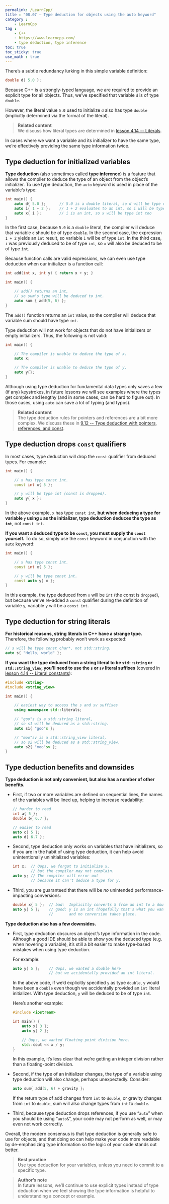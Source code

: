 ```yaml
---
permalink: /LearnCpp/
title : "08.07 — Type deduction for objects using the auto keyword"
category :
    - LearnCpp
tag : 
    - C++
    - https://www.learncpp.com/
    - type deduction, type inference
toc: true  
toc_sticky: true 
use_math : true
---
```



There’s a subtle redundancy lurking in this simple variable definition:

```c++
double d{ 5.0 };
```

Because C++ is a strongly-typed language, we are required to provide an explicit type for all objects. Thus, we’ve specified that variable `d` is of type `double`.

However, the literal value `5.0` used to initialize `d` also has type `double` (implicitly determined via the format of the literal).

>**Related content**  
We discuss how literal types are determined in [lesson 4.14 -- Literals](https://www.learncpp.com/cpp-tutorial/literals/).

In cases where we want a variable and its initializer to have the same type, we’re effectively providing the same type information twice.


## Type deduction for initialized variables

**Type deduction** (also sometimes called **type inference**) is a feature that allows the compiler to deduce the type of an object from the object’s initializer. To use type deduction, the `auto` keyword is used in place of the variable’s type:

```c++
int main() {
    auto d{ 5.0 };      // 5.0 is a double literal, so d will be type double
    auto i{ 1 + 2 };    // 1 + 2 evaluates to an int, so i will be type int
    auto x{ i };        // i is an int, so x will be type int too
}
```

In the first case, because `5.0` is a `double` literal, the compiler will deduce that variable `d` should be of type `double`. In the second case, the expression `1 + 2` yields an `int` result, so variable `i` will be of type `int`. In the third case, `i` was previously deduced to be of type `int`, so `x` will also be deduced to be of type `int`.

Because function calls are valid expressions, we can even use type deduction when our initializer is a function call:

```c++
int add(int x, int y) { return x + y; }

int main() {

    // add() returns an int,
    // so sum's type will be deduced to int.
    auto sum { add(5, 6) }; 
}
```

The `add()` function returns an `int` value, so the compiler will deduce that variable sum should have type `int`.

Type deduction will not work for objects that do not have initializers or empty initializers. Thus, the following is not valid:

```c++
int main() {

    // The compiler is unable to deduce the type of x.
    auto x;     

    // The compiler is unable to deduce the type of y.
    auto y{};  
}
```

Although using type deduction for fundamental data types only saves a few (if any) keystrokes, in future lessons we will see examples where the types get complex and lengthy (and in some cases, can be hard to figure out). In those cases, using `auto` can save a lot of typing (and typos).

>**Related content**  
The type deduction rules for pointers and references are a bit more complex. We discuss these in [9.12 -- Type deduction with pointers, references, and const](https://www.learncpp.com/cpp-tutorial/type-deduction-with-pointers-references-and-const/).


## Type deduction drops `const` qualifiers

In most cases, type deduction will drop the `const` qualifier from deduced types. For example:

```c++
int main() {

    // x has type const int.
    const int x{ 5 }; 

    // y will be type int (const is dropped).
    auto y{ x };      
}
```

In the above example, `x` has type `const int`, **but when deducing a type for variable `y` using `x` as the initializer, type deduction deduces the type as `int`**, not `const int`.

**If you want a deduced type to be `const`, you must supply the `const` yourself.** To do so, simply use the `const` keyword in conjunction with the `auto` keyword:

```c++
int main() {

    // x has type const int.
    const int x{ 5 };

    // y will be type const int.
    const auto y{ x };
}
```

In this example, the type deduced from `x` will be `int` (the const is `dropped`), but because we’ve re-added a `const` qualifier during the definition of variable `y`, variable `y` will be a `const int`.


## Type deduction for string literals

**For historical reasons, string literals in C++ have a strange type.** Therefore, the following probably won’t work as expected:

```c++
// s will be type const char*, not std::string.
auto s{ "Hello, world" };
```

**If you want the type deduced from a string literal to be `std::string` or `std::string_view`, you’ll need to use the `s` or `sv` literal suffixes** (covered in [lesson 4.14 -- Literal constants](https://www.learncpp.com/cpp-tutorial/literals/)):

```c++
#include <string>
#include <string_view>

int main() {

    // easiest way to access the s and sv suffixes
    using namespace std::literals;

    // "goo"s is a std::string literal, 
    // so s1 will be deduced as a std::string.
    auto s1{ "goo"s };

    // "moo"sv is a std::string_view literal, 
    // so s2 will be deduced as a std::string_view.
    auto s2{ "moo"sv };
}
```


## Type deduction benefits and downsides

**Type deduction is not only convenient, but also has a number of other benefits.**

- First, if two or more variables are defined on sequential lines, the names of the variables will be lined up, helping to increase readability:

    ```c++
    // harder to read
    int a{ 5 };
    double b{ 6.7 };

    // easier to read
    auto c{ 5 };
    auto d{ 6.7 };
    ```

- Second, type deduction only works on variables that have initializers, so if you are in the habit of using type deduction, it can help avoid unintentionally uninitialized variables:

    ```c++
    int x;  // Oops, we forgot to initialize x,
            // but the compiler may not complain.
    auto y; // The compiler will error out
            // because it can't deduce a type for y.
    ```

- Third, you are guaranteed that there will be *no* unintended performance-impacting conversions:

    ```c++
    double x{ 5 };  // bad:  Implicitly converts 5 from an int to a double.
    auto y{ 5 };    // good: y is an int (hopefully that's what you wanted)
                    //       and no conversion takes place.
    ```

**Type deduction also has a few downsides.**

- First, type deduction obscures an object’s type information in the code. Although a good IDE should be able to show you the deduced type (e.g. when hovering a variable), it’s still a bit easier to make type-based mistakes when using type deduction.

    For example:

    ```c++
    auto y{ 5 };    // Oops, we wanted a double here
                    // but we accidentally provided an int literal.
    ```

    In the above code, if we’d explicitly specified `y` as type `double`, `y` would have been a `double` even though we accidentally provided an `int` literal initializer. With type deduction, `y` will be deduced to be of type `int`.

    Here’s another example:

    ```c++
    #include <iostream>

    int main() {
        auto x{ 3 };
        auto y{ 2 };

        // Oops, we wanted floating point division here.
        std::cout << x / y;
    }
    ```

    In this example, it’s less clear that we’re getting an integer division rather than a floating-point division.

- Second, if the type of an initializer changes, the type of a variable using type deduction will also change, perhaps unexpectedly. Consider:

    ```c++
    auto sum{ add(5, 6) + gravity };
    ```

    If the return type of add changes from `int` to `double`, or gravity changes from `int` to `double`, sum will also change types from `int` to `double`.

- Third, because type deduction drops references, if you use “`auto`” when you should be using “`auto&`”, your code may not perform as well, or may even not work correctly.

Overall, the modern consensus is that type deduction is generally safe to use for objects, and that doing so can help make your code more readable by de-emphasizing type information so the logic of your code stands out better.

>**Best practice**  
Use type deduction for your variables, unless you need to commit to a specific type.

>**Author’s note**  
In future lessons, we’ll continue to use explicit types instead of type deduction when we feel showing the type information is helpful to understanding a concept or example.
